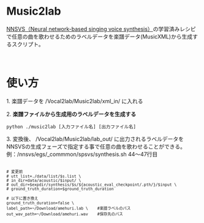 # Music2lab

<p><a href="https://github.com/r9y9/nnsvs">NNSVS（Neural network-based singing voice synthesis）</a>の学習済みレシピで任意の曲を歌わせるためのラベルデータを楽譜データ(MusicXML)から生成するスクリプト。</p><br>

<h1>使い方</h1>
<p>1. 楽譜データを /Vocal2lab/Music2lab/xml_in/ に入れる</p>

<p>2. <strong>楽譜ファイルから生成用のラベルデータを生成する</strong><br>
    
    python ./music2lab [入力ファイル名] [出力ファイル名]
</p>

<p>3. 変換後、 /Vocal2lab/Music2lab/lab_out/ に出力されるラベルデータを<br>NNSVSの生成フェーズで指定する事で任意の曲を歌わせることができる。<br>
例：/nnsvs/egs/_commmon/spsvs/synthesis.sh 44～47行目
    <code>
    
    # 変更前
    # utt_list=./data/list/$s.list \
    # in_dir=data/acoustic/$input/ \
    # out_dir=$expdir/synthesis/$s/${acoustic_eval_checkpoint/.pth/}/$input \
    # ground_truth_duration=$ground_truth_duration 
    
    # 以下に置き換え
    ground_truth_duration=false \
    label_path=~/Download/amehuri.lab \    #楽譜ラベルのパス
    out_wav_path=~/Download/amehuri.wav    #保存先のパス
</code>
